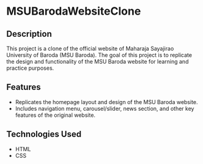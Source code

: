 # MSUBarodaWebsiteClone

## Description

This project is a clone of the official website of Maharaja Sayajirao University of Baroda (MSU Baroda). The goal of this project is to replicate the design and functionality of the MSU Baroda website for learning and practice purposes.

## Features

- Replicates the homepage layout and design of the MSU Baroda website.
- Includes navigation menu, carousel/slider, news section, and other key features of the original website.

## Technologies Used

- HTML
- CSS
